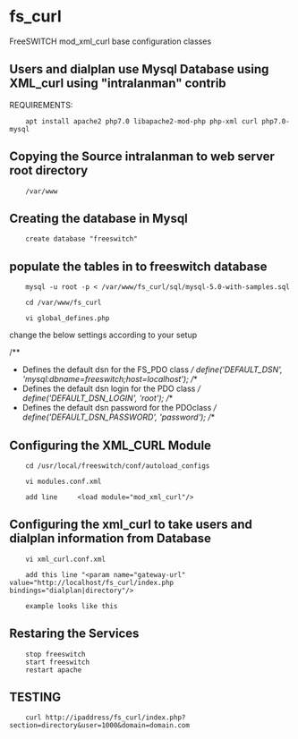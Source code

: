 fs_curl
=======

FreeSWITCH mod_xml_curl base configuration classes

Users and dialplan use Mysql Database using XML_curl using "intralanman" contrib
--------------------------------------------------------------------------------

REQUIREMENTS:

		apt install apache2 php7.0 libapache2-mod-php php-xml curl php7.0-mysql

Copying the Source intralanman to web server root directory
-----------------------------------------------------------

		/var/www


Creating the database in Mysql
------------------------------

		create database "freeswitch"


populate the tables in to freeswitch database
---------------------------------------------

		mysql -u root -p < /var/www/fs_curl/sql/mysql-5.0-with-samples.sql

		cd /var/www/fs_curl

		vi global_defines.php

change the below settings according to your setup

/**
 * Defines the default dsn for the FS_PDO class
 */
define('DEFAULT_DSN', 'mysql:dbname=freeswitch;host=localhost');
/**
 * Defines the default dsn login for the PDO class
 */
define('DEFAULT_DSN_LOGIN', 'root');
/**
 * Defines the default dsn password for the PDOclass
 */
define('DEFAULT_DSN_PASSWORD', 'password');
/**



Configuring the XML_CURL Module
-------------------------------

		cd /usr/local/freeswitch/conf/autoload_configs

		vi modules.conf.xml

		add line     <load module="mod_xml_curl"/>

Configuring the xml_curl to take users and dialplan information from Database
-----------------------------------------------------------------------------

		vi xml_curl.conf.xml

		add this line "<param name="gateway-url" value="http://localhost/fs_curl/index.php bindings="dialplan|directory"/>

		example looks like this


<bindings>
    <binding name="example">
      <!-- The url to a gateway cgi that can generate xml similar to
           what's in this file only on-the-fly (leave it commented if you dont
           need it) -->
      <!-- one or more |-delim of configuration|directory|dialplan -->
 <param name="gateway-url" value="http://localhost/fs_curl/index.php bindings="dialplan|directory"/>
      <!-- set this to provide authentication credentials to the server -->

Restaring the Services
----------------------

		stop freeswitch
		start freeswitch
		restart apache


TESTING
-------
		curl http://ipaddress/fs_curl/index.php?section=directory&user=1000&domain=domain.com
